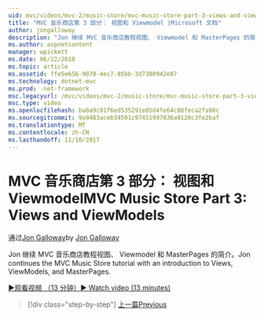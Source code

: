 ```yaml
---
uid: mvc/videos/mvc-2/music-store/mvc-music-store-part-3-views-and-viewmodels
title: "MVC 音乐商店第 3 部分： 视图和 Viewmodel |Microsoft 文档"
author: jongalloway
description: "Jon 继续 MVC 音乐商店教程视图、 Viewmodel 和 MasterPages 的简介。"
ms.author: aspnetcontent
manager: wpickett
ms.date: 06/22/2010
ms.topic: article
ms.assetid: ffe5e656-9078-4ec7-85bb-3d7300942e87
ms.technology: dotnet-mvc
ms.prod: .net-framework
msc.legacyurl: /mvc/videos/mvc-2/music-store/mvc-music-store-part-3-views-and-viewmodels
msc.type: video
ms.openlocfilehash: ba0a9c81f6ed535291e85d4fe64c88feca2fa98c
ms.sourcegitcommit: 9a9483aceb34591c97451997036a9120c3fe2baf
ms.translationtype: MT
ms.contentlocale: zh-CN
ms.lasthandoff: 11/10/2017
---
```

<a name="mvc-music-store-part-3-views-and-viewmodels"></a><span data-ttu-id="c69e1-103">MVC 音乐商店第 3 部分： 视图和 Viewmodel</span><span class="sxs-lookup"><span data-stu-id="c69e1-103">MVC Music Store Part 3: Views and ViewModels</span></span>
====================
<span data-ttu-id="c69e1-104">通过[Jon Galloway](https://github.com/jongalloway)</span><span class="sxs-lookup"><span data-stu-id="c69e1-104">by [Jon Galloway](https://github.com/jongalloway)</span></span>

<span data-ttu-id="c69e1-105">Jon 继续 MVC 音乐商店教程视图、 Viewmodel 和 MasterPages 的简介。</span><span class="sxs-lookup"><span data-stu-id="c69e1-105">Jon continues the MVC Music Store tutorial with an introduction to Views, ViewModels, and MasterPages.</span></span>

[<span data-ttu-id="c69e1-106">&#9654;观看视频 （13 分钟）</span><span class="sxs-lookup"><span data-stu-id="c69e1-106">&#9654; Watch video (13 minutes)</span></span>](https://channel9.msdn.com/Blogs/ASP-NET-Site-Videos/mvc-music-store-part-3-views-and-viewmodels)

>[!div class="step-by-step"]
[<span data-ttu-id="c69e1-107">上一篇</span><span class="sxs-lookup"><span data-stu-id="c69e1-107">Previous</span></span>](mvc-music-store-part-2-controllers.md)
